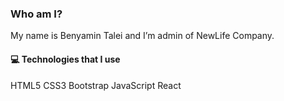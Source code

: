 ###  Who am I?
My name is Benyamin Talei and I’m admin of NewLife Company.

#### 💻 Technologies that I use
HTML5 CSS3 Bootstrap JavaScript React
